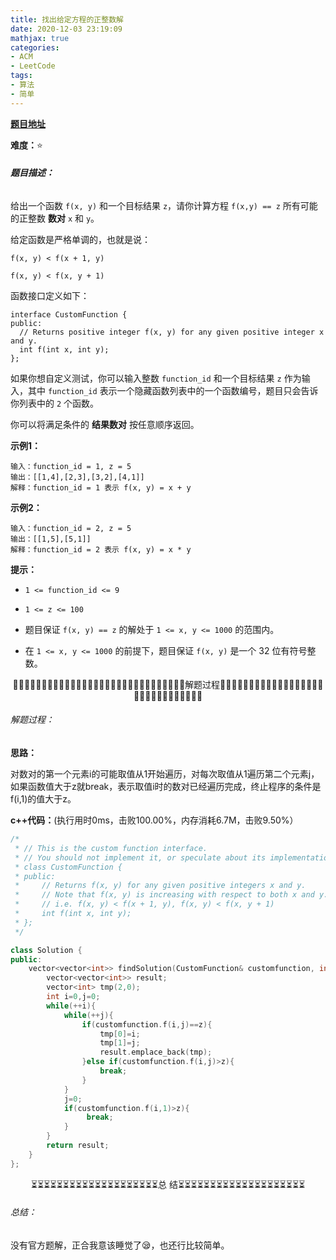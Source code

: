 ```yaml
---
title: 找出给定方程的正整数解
date: 2020-12-03 23:19:09
mathjax: true
categories:
- ACM
- LeetCode
tags:
- 算法
- 简单
---
```


**[题目地址](https://leetcode-cn.com/problems/find-positive-integer-solution-for-a-given-equation/)**

**难度：**⭐

###### **题目描述：**

给出一个函数  `f(x, y)` 和一个目标结果 `z`，请你计算方程 `f(x,y) == z` 所有可能的正整数 **数对** `x` 和 `y`。

给定函数是严格单调的，也就是说：

`f(x, y) < f(x + 1, y)`

`f(x, y) < f(x, y + 1)`

<!-- more -->

函数接口定义如下：

```
interface CustomFunction {
public:
  // Returns positive integer f(x, y) for any given positive integer x and y.
  int f(int x, int y);
};
```

如果你想自定义测试，你可以输入整数 `function_id` 和一个目标结果 `z` 作为输入，其中 `function_id` 表示一个隐藏函数列表中的一个函数编号，题目只会告诉你列表中的 `2` 个函数。  

你可以将满足条件的 **结果数对** 按任意顺序返回。



**示例1：**

```
输入：function_id = 1, z = 5
输出：[[1,4],[2,3],[3,2],[4,1]]
解释：function_id = 1 表示 f(x, y) = x + y
```

**示例2：**

```
输入：function_id = 2, z = 5
输出：[[1,5],[5,1]]
解释：function_id = 2 表示 f(x, y) = x * y
```

**提示：**

- `1 <= function_id <= 9`

- `1 <= z <= 100`

- 题目保证 `f(x, y) == z` 的解处于 `1 <= x, y <= 1000` 的范围内。

- 在 `1 <= x, y <= 1000` 的前提下，题目保证 `f(x, y)` 是一个 32 位有符号整数。

  

<center>🙋‍♂️🙋‍♂️🙋‍♂️🙋‍♂️🙋‍♂️🙋‍♂️🙋‍♂️🙋‍♂️🙋‍♂️🙋‍♂️🙋‍♂️🙋‍♂️🙋‍♂️🙋‍♂️🙋‍♂️解题过程🙋‍♂️🙋‍♂️🙋‍♂️🙋‍♂️🙋‍♂️🙋‍♂️🙋‍♂️🙋‍♂️🙋‍♂️🙋‍♂️🙋‍♂️🙋‍♂️🙋‍♂️🙋‍♂️🙋‍♂️</center>

###### 解题过程：

**思路：**

对数对的第一个元素i的可能取值从1开始遍历，对每次取值从1遍历第二个元素j，如果函数值大于z就break，表示取值i时的数对已经遍历完成，终止程序的条件是f(i,1)的值大于z。

**c++代码：**(执行用时0ms，击败100.00%，内存消耗6.7M，击败9.50%）

```c++
/*
 * // This is the custom function interface.
 * // You should not implement it, or speculate about its implementation
 * class CustomFunction {
 * public:
 *     // Returns f(x, y) for any given positive integers x and y.
 *     // Note that f(x, y) is increasing with respect to both x and y.
 *     // i.e. f(x, y) < f(x + 1, y), f(x, y) < f(x, y + 1)
 *     int f(int x, int y);
 * };
 */

class Solution {
public:
    vector<vector<int>> findSolution(CustomFunction& customfunction, int z) {
        vector<vector<int>> result;
        vector<int> tmp(2,0);
        int i=0,j=0;
        while(++i){
            while(++j){
                if(customfunction.f(i,j)==z){
                    tmp[0]=i;
                    tmp[1]=j;
                    result.emplace_back(tmp);
                }else if(customfunction.f(i,j)>z){
                    break;
                }
            }
            j=0;
            if(customfunction.f(i,1)>z){
                 break;
            }
        }
        return result;
    }
};
```



<center>⏳⏳⏳⏳⏳⏳⏳⏳⏳⏳⏳⏳⏳⏳⏳⏳⏳⏳⏳⏳总 结⏳⏳⏳⏳⏳⏳⏳⏳⏳⏳⏳⏳⏳⏳⏳⏳⏳⏳⏳⏳</center>

###### 总结：

没有官方题解，正合我意该睡觉了😪，也还行比较简单。

